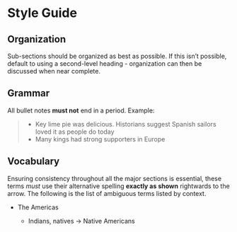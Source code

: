 Style Guide
===========

Organization
------------

Sub-sections should be organized as best as possible. If this isn’t possible,
default to using a second-level heading - organization can then be discussed
when near complete.

Grammar
-------

All bullet notes **must not** end in a period. Example:

>   - Key lime pie was delicious. Historians suggest Spanish sailors loved it
>   as people do today  
>   - Many kings had strong supporters in Europe

Vocabulary
----------

Ensuring consistency throughout all the major sections is essential, these terms
*must* use their alternative spelling **exactly as shown** rightwards to the
arrow. The following is the list of ambiguous terms listed by context.

-   The Americas

    -   Indians, natives → Native Americans
